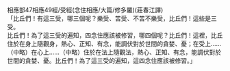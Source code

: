 相應部47相應49經/受經(念住相應/大篇/修多羅)(莊春江譯)  
「比丘們！有這三受，哪三個呢？樂受、苦受、不苦不樂受，比丘們！這些是三受。  
比丘們！為了這三受的遍知，四念住應該被修習，哪四個呢？比丘們！這裡，比丘住於在身上隨觀身，熱心、正知、有念，能調伏對於世間的貪婪、憂；在受上……（中略）在心上……（中略）住於在法上隨觀法，熱心、正知、有念，能調伏對於世間的貪婪、憂。比丘們！為了這三受的遍知，這四念住應該被修習。」  
  
  
